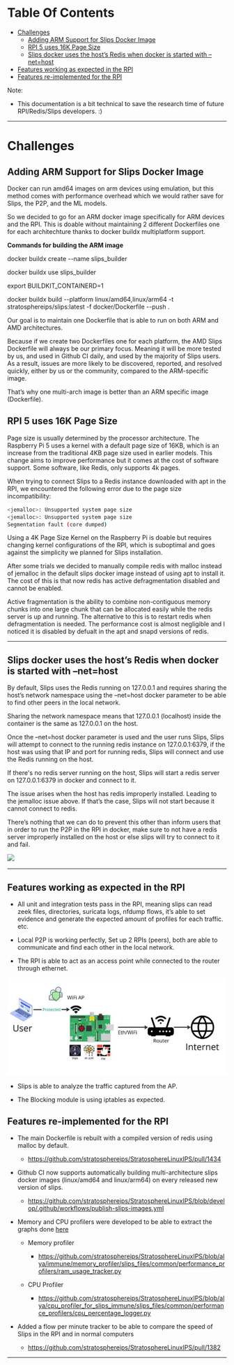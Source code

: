 
# Table Of Contents

- [Challenges](#challenges)
  * [Adding ARM Support for Slips Docker Image](#adding-arm-support-for-slips-docker-image)
  * [RPI 5 uses 16K Page Size](#rpi-5-uses-16k-page-size)
  * [Slips docker uses the host’s Redis when docker is started with –net=host](#slips-docker-uses-the-host-s-redis-when-docker-is-started-with--net-host)
- [Features working as expected in the RPI](#features-working-as-expected-in-the-rpi)
- [Features re-implemented for the RPI](#features-re-implemented-for-the-rpi)


Note:

- This documentation is a bit technical to save the research time of future RPI/Redis/Slips developers. :)

***


# Challenges

## Adding ARM Support for Slips Docker Image

Docker can run amd64 images on arm devices using emulation, but this method comes with performance overhead which we would rather save for Slips, the P2P, and the ML models.

So we decided to go for an ARM docker image specifically for ARM devices and the RPI. This is doable without maintaining 2 different Dockerfiles one for each architechture thanks to docker buildx multiplatform support.

**Commands for building the ARM image**

docker buildx create --name slips\_builder

docker buildx use slips\_builder

export BUILDKIT\_CONTAINERD=1

docker buildx build --platform linux/amd64,linux/arm64 -t stratosphereips/slips:latest -f docker/Dockerfile --push .

Our goal is to maintain one Dockerfile that is able to run on both ARM and AMD architectures.

Because if we create two Dockerfiles one for each platform, the AMD Slips Dockerfile will always be our primary focus. Meaning it will be more tested by us, and used in Github CI daily, and used by the majority of Slips users. As a result, issues are more likely to be discovered, reported, and resolved quickly, either by us or the community, compared to the ARM-specific image.

That’s why one multi-arch image is better than an ARM specific image (Dockerfile).


## RPI 5 uses 16K Page Size

Page size is usually determined by the processor architecture. The Raspberry Pi 5 uses a kernel with a default page size of 16KB, which is an increase from the traditional 4KB page size used in earlier models. This change aims to improve performance but it comes at the cost of software support. Some software, like Redis, only supports 4k pages.


When trying to connect Slips to a Redis instance downloaded with apt in the RPI, we encountered the following error due to the page size incompatibility:

```bash
<jemalloc>: Unsupported system page size
<jemalloc>: Unsupported system page size
Segmentation fault (core dumped)
```

Using a 4K Page Size Kernel on the Raspberry Pi is doable but requires changing kernel configurations of the RPI, which is suboptimal and goes against the simplicity we planned for Slips installation.

After some trials we decided to manually compile redis with malloc instead of jemalloc in the default slips docker image instead of using apt to install it. The cost of this is that now redis has active defragmentation disabled and cannot be enabled.

Active fragmentation is the ability to combine non-contiguous memory chunks into one large chunk that can be allocated easily while the redis server is up and running. The alternative to this is to restart redis when defragmentation is needed. The performance cost is almost negligible and I noticed it is disabled by defualt in the apt and snapd versions of redis.

***


## Slips docker uses the host’s Redis when docker is started with –net=host

By default, Slips uses the Redis running on 127.0.0.1 and requires sharing the host’s network namespace using the –net=host docker parameter to be able to find other peers in the local network.

Sharing the network namespace means that 127.0.0.1 (localhost) inside the container is the same as 127.0.0.1 on the host.

Once the –net=host docker parameter is used and the user runs Slips, Slips will attempt to connect to the running redis instance on 127.0.0.1:6379, if the host was using that IP and port for running redis, Slips will connect and use the Redis running on the host.

If there's no redis server running on the host, Slips will start a redis server on 127.0.0.1:6379 in docker and connect to it.

The issue arises when the host has redis improperly installed. Leading to the jemalloc issue above. If that’s the case, Slips will not start because it cannot connect to redis.

There’s nothing that we can do to prevent this other than inform users that in order to run the P2P in the RPI in docker, make sure to not have a redis server improperly installed on the host or else slips will try to connect to it and fail.

![](../images/immune/redis_issue_in_rpi.jpeg)

***


## Features working as expected in the RPI

- All unit and integration tests pass in the RPI, meaning slips can read zeek files, directories, suricata logs, nfdump flows, it’s able to set evidence and generate the expected amount of profiles for each traffic. etc.

- Local P2P is working perfectly, Set up 2 RPIs (peers), both are able to communicate and find each other in the local network.

- The RPI is able to act as an access point while connected to the router through ethernet.

![](../images/immune/rpi_as_an_acces_point.jpeg)

- Slips is able to analyze the traffic captured from the AP.

- The Blocking module is using iptables as expected.


## Features re-implemented for the RPI

- The main Dockerfile is rebuilt with a compiled version of redis using malloc by default.

  - <https://github.com/stratosphereips/StratosphereLinuxIPS/pull/1434>

- Github CI now supports automatically building multi-architecture slips docker images (linux/amd64 and linux/arm64) on every released new version of slips.

  - <https://github.com/stratosphereips/StratosphereLinuxIPS/blob/develop/.github/workflows/publish-slips-images.yml>

- Memory and CPU profilers were developed to be able to extract the graphs done [here](https://stratospherelinuxips.readthedocs.io/en/develop/immune/research_rpi_limitations_and_define_acceptable_performance_benchmarks.html#acceptable-performance-benchmarks)

  - Memory profiler

    - <https://github.com/stratosphereips/StratosphereLinuxIPS/blob/alya/immune/memory_profiler/slips_files/common/performance_profilers/ram_usage_tracker.py>

  - CPU Profiler

    - <https://github.com/stratosphereips/StratosphereLinuxIPS/blob/alya/cpu_profiler_for_slips_immune/slips_files/common/performance_profilers/cpu_percentage_logger.py>

- Added a flow per minute tracker to be able to compare the speed of Slips in the RPI and in normal computers

  - <https://github.com/stratosphereips/StratosphereLinuxIPS/pull/1382>




***
